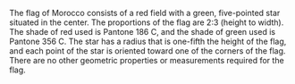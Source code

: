 The flag of Morocco consists of a red field with a green, five-pointed star situated in the center. The proportions of the flag are 2:3 (height to width). The shade of red used is Pantone 186 C, and the shade of green used is Pantone 356 C. The star has a radius that is one-fifth the height of the flag, and each point of the star is oriented toward one of the corners of the flag. There are no other geometric properties or measurements required for the flag.